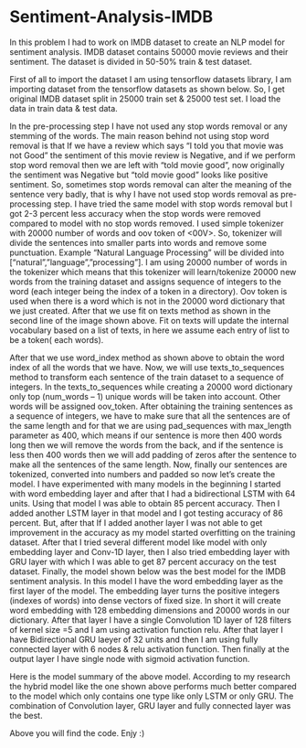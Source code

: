 # Sentiment-Analysis-IMDB

In this problem I had to work on IMDB dataset to create an NLP model for sentiment analysis. IMDB dataset contains 50000 movie reviews and their sentiment. The dataset is divided in 50-50% train & test dataset.

First of all to import the dataset I am using tensorflow datasets library, I am importing dataset from the tensorflow datasets as shown below. So, I get original IMDB dataset split in 25000 train set & 25000 test set. I load the data in train data & test data.

In the pre-processing step I have not used any stop words removal or any stemming of the words. The main reason behind not using stop word removal is that If we have a review which says “I told you that movie was not Good” the sentiment of this movie review is Negative, and if we perform stop word removal then we are left with “told movie good”, now originally the sentiment was Negative but “told movie good” looks like positive sentiment. So, sometimes stop words removal can alter the meaning of the sentence very badly, that is why I have not used stop words removal as pre-processing step. I have tried the same model with stop words removal but I got 2-3 percent less accuracy when the stop words were removed compared to model with no stop words removed. I used simple tokenizer with 20000 number of words and oov token of <00V>. So, tokenizer will divide the sentences into smaller parts into words and remove some punctuation. Example “Natural Language Processing” will be divided into [“natural”,”language”,”processing”]. I am using 20000 number of words in the tokenizer which means that this tokenizer will learn/tokenize 20000 new words from the training dataset and assigns sequence of integers to the word (each integer being the index of a token in a directory). Oov token is used when there is a word which is not in the 20000 word dictionary that we just created. After that we use fit on texts method as shown in the second line of the image shown above. Fit on texts will update the internal vocabulary based on a list of texts, in here we assume each entry of list to be a token( each words). 

After that we use word_index method as shown above to obtain the word index of all the words that we have. Now, we will use texts_to_sequences method to transform each sentence of the train dataset to a sequence of integers. In the texts_to_sequences while creating a 20000 word dictionary only top (num_words – 1) unique words will be taken into account. Other words will be assigned oov_token. After obtaining the training sentences as a sequence of integers, we have to make sure that all the sentences are of the same length and for that we are using pad_sequences with max_length parameter as 400, which means if our sentence is more then 400 words long then we will remove the words from the back, and if the sentence is less then 400 words then we will add padding of zeros after the sentence to make all the sentences of the same length. Now, finally our sentences are tokenized, converted into numbers and padded so now let’s create the model. I have experimented with many models in the beginning I started with word embedding layer and after that I had a bidirectional LSTM with 64 units. Using that model I was able to obtain 85 percent accuracy. Then I added another LSTM layer in that model and I got testing accuracy of 86 percent. But, after that If I added another layer I was not able to get improvement in the accuracy as my model started overfitting on the training dataset. After that I tried several different model like model with only embedding layer and Conv-1D layer, then I also tried embedding layer with GRU layer with which I was able to get 87 percent accuracy on the test dataset. Finally, the model shown below was the best model for the IMDB sentiment analysis. In this model I have the word embedding layer as the first layer of the model. The embedding layer turns the positive integers (indexes of words) into dense vectors of fixed size. In short it will create word embedding with 128 embedding dimensions and 20000 words in our dictionary. After that layer I have a single Convolution 1D layer of 128 filters of kernel size =5 and I am using activation function relu. After that layer I have Bidirectional GRU laeyer of 32 units and then I am using fully connected layer with 6 nodes & relu activation function. Then finally at the output layer I have single node with sigmoid activation function.

Here is the model summary of the above model. According to my research the hybrid model like the one shown above performs much better compared to the model which only contains one type like only LSTM or only GRU. The combination of Convolution layer, GRU layer and fully connected layer was the best.

Above you will find the code. Enjy :)
